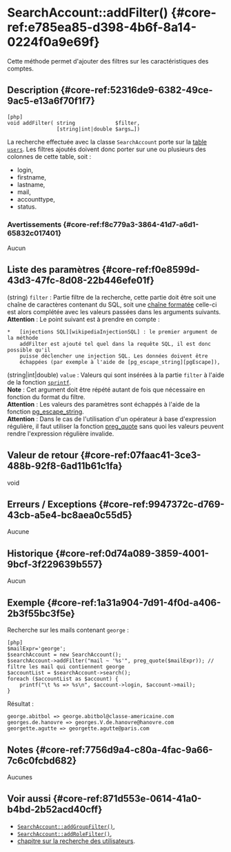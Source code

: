 # SearchAccount::addFilter() {#core-ref:e785ea85-d398-4b6f-8a14-0224f0a9e69f}

<div markdown="1" class="short-description">
Cette méthode permet d'ajouter des filtres sur les caractéristiques des comptes.
</div>


## Description {#core-ref:52316de9-6382-49ce-9ac5-e13a6f70f1f7}

    [php]
    void addFilter( string             $filter, 
                    [string|int|double $args…])

La recherche effectuée avec la classe `SearchAccount` porte sur la 
[table `users`][dataAccount]. Les filtres ajoutés doivent donc porter sur une
ou plusieurs des colonnes de cette table, soit :

* login,
* firstname,
* lastname,
* mail,
* accounttype,
* status.

### Avertissements {#core-ref:f8c779a3-3864-41d7-a6d1-65832c017401}

Aucun

## Liste des paramètres {#core-ref:f0e8599d-43d3-47fc-8d08-22b446efe01f}

(string) `filter`
:   Partie filtre de la recherche, cette partie doit être soit une chaîne de 
    caractères contenant du SQL, soit une [chaîne formatée][phpSprintf] celle-ci
    est alors complétée avec les valeurs passées dans les arguments suivants.
    **Attention** : Le point suivant est à prendre en compte :
    
    *   [injections SQL][wikipediaInjectionSQL] : le premier argument de la méthode
        addFilter est ajouté tel quel dans la requête SQL, il est donc possible qu'il 
        puisse déclencher une injection SQL. Les données doivent être 
        échappées (par exemple à l'aide de [pg_escape_string][pgEscape]),

(string|int|double) `value`
:   Valeurs qui sont insérées à la partie `filter` à l'aide de la fonction 
    [`sprintf`][phpSprintf].  
    **Note** : Cet argument doit être répété autant de fois
    que nécessaire en fonction du format du filtre.  
    **Attention** : Les valeurs des paramètres sont échappés à l'aide de la
    fonction [pg_escape_string][pgEscape].  
    **Attention** : Dans le cas de l'utilisation d'un opérateur à base d'expression
    régulière, il faut utiliser la fonction [preg_quote][preg_quote] sans quoi 
    les valeurs peuvent rendre l'expression régulière invalide.


## Valeur de retour {#core-ref:07faac41-3ce3-488b-92f8-6ad11b61c1fa}

void

## Erreurs / Exceptions {#core-ref:9947372c-d769-43cb-a5e4-bc8aea0c55d5}

Aucune

## Historique {#core-ref:0d74a089-3859-4001-9bcf-3f229639b557}

Aucun

## Exemple {#core-ref:1a31a904-7d91-4f0d-a406-2b3f55bc3f5e}

Recherche sur les mails contenant `george` :

    [php]
    $mailExpr='george';
    $searchAccount = new SearchAccount();
    $searchAccount->addFilter("mail ~ '%s'", preg_quote($mailExpr)); // filtre les mail qui contiennent george
    $accountList = $searchAccount->search();
    foreach ($accountList as $account) {
        printf("\t %s => %s\n", $account->login, $account->mail);
    }

Résultat :

    george.abitbol => george.abitbol@classe-americaine.com
    georges.de.hanovre => georges.V.de.hanovre@hanovre.com
    georgette.agutte => georgette.agutte@paris.com


## Notes {#core-ref:7756d9a4-c80a-4fac-9a66-7c6c0fcbd682}

Aucunes

## Voir aussi {#core-ref:871d553e-0614-41a0-b4bd-2b52acd40cff}

* [`SearchAccount::addGroupFilter()`][addGroupFilter],
* [`SearchAccount::addRoleFilter()`][addRoleFilter],
* [chapitre sur la recherche des utilisateurs][advancedUserSearch].

<!-- links -->

[wikipediaInjectionSQL]:    https://fr.wikipedia.org/wiki/Injection_SQL "Injection SQL"
[dataAccount]:      #core-ref:6d5684f4-73e8-431c-8b2b-6224a9e6b074
[phpSprintf]:       http://us3.php.net/manual/en/function.sprintf.php "PHP : sprintf"
[pgEscape]:         http://us1.php.net/manual/en/function.pg-escape-string.php "PHP : pg_escape_string"
[preg_quote]:       http://us2.php.net/preg_quote "PHP : preg_quote"
[addGroupFilter]:   #core-ref:adef7a48-c4c8-45a9-a11f-dcb39d1daab6
[addRoleFilter]:    #core-ref:e31c0040-6b86-489a-8114-1be80b78603b
[advancedUserSearch]:   #core-ref:77224212-a4f3-4159-8a8a-c11c6f430f61